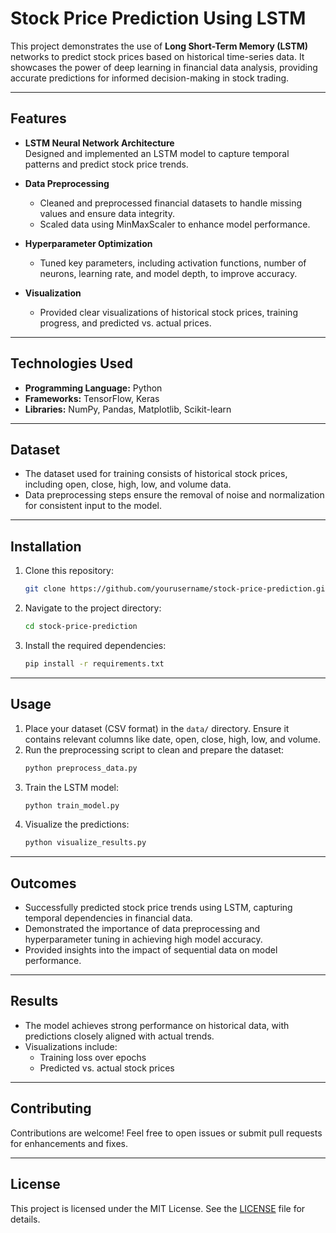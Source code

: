 # Stock Price Prediction Using LSTM

This project demonstrates the use of **Long Short-Term Memory (LSTM)** networks to predict stock prices based on historical time-series data. It showcases the power of deep learning in financial data analysis, providing accurate predictions for informed decision-making in stock trading.

---

## **Features**

- **LSTM Neural Network Architecture**  
  Designed and implemented an LSTM model to capture temporal patterns and predict stock price trends.  

- **Data Preprocessing**  
  - Cleaned and preprocessed financial datasets to handle missing values and ensure data integrity.  
  - Scaled data using MinMaxScaler to enhance model performance.  

- **Hyperparameter Optimization**  
  - Tuned key parameters, including activation functions, number of neurons, learning rate, and model depth, to improve accuracy.  

- **Visualization**  
  - Provided clear visualizations of historical stock prices, training progress, and predicted vs. actual prices.  

---

## **Technologies Used**

- **Programming Language:** Python  
- **Frameworks:** TensorFlow, Keras  
- **Libraries:** NumPy, Pandas, Matplotlib, Scikit-learn  

---

## **Dataset**

- The dataset used for training consists of historical stock prices, including open, close, high, low, and volume data.  
- Data preprocessing steps ensure the removal of noise and normalization for consistent input to the model.  

---

## **Installation**

1. Clone this repository:
   ```bash
   git clone https://github.com/yourusername/stock-price-prediction.git
   ```
2. Navigate to the project directory:
   ```bash
   cd stock-price-prediction
   ```
3. Install the required dependencies:
   ```bash
   pip install -r requirements.txt
   ```

---

## **Usage**

1. Place your dataset (CSV format) in the `data/` directory. Ensure it contains relevant columns like date, open, close, high, low, and volume.  
2. Run the preprocessing script to clean and prepare the dataset:
   ```bash
   python preprocess_data.py
   ```
3. Train the LSTM model:
   ```bash
   python train_model.py
   ```
4. Visualize the predictions:
   ```bash
   python visualize_results.py
   ```

---

## **Outcomes**

- Successfully predicted stock price trends using LSTM, capturing temporal dependencies in financial data.  
- Demonstrated the importance of data preprocessing and hyperparameter tuning in achieving high model accuracy.  
- Provided insights into the impact of sequential data on model performance.

---

## **Results**

- The model achieves strong performance on historical data, with predictions closely aligned with actual trends.  
- Visualizations include:
  - Training loss over epochs
  - Predicted vs. actual stock prices

---

## **Contributing**

Contributions are welcome! Feel free to open issues or submit pull requests for enhancements and fixes.

---

## **License**

This project is licensed under the MIT License. See the [LICENSE](LICENSE) file for details.
